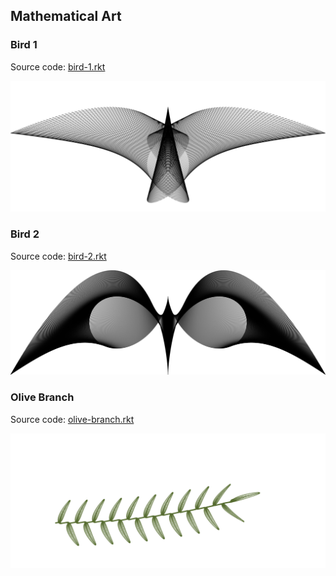 Mathematical Art
----------------

### Bird 1

Source code: [bird-1.rkt](bird-1.rkt)

<img src="bird-1.svg" alt="Bird 1" width="600" />

### Bird 2

Source code: [bird-2.rkt](bird-2.rkt)

<img src="bird-2.svg" alt="Bird 2" width="600" />

### Olive Branch

Source code: [olive-branch.rkt](olive-branch.rkt)

<img src="olive-branch.svg" alt="Olive Branch" width="700" />




